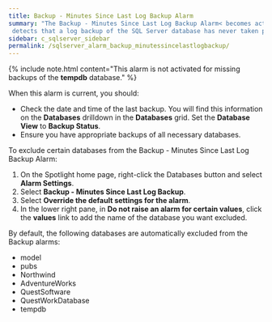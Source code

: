 ```yaml
---
title: ﻿Backup - Minutes Since Last Log Backup Alarm
summary: "The Backup - Minutes Since Last Log Backup Alarm< becomes active when Spotlight
 detects that a log backup of the SQL Server database has never taken place or has not taken place in the last 120 minutes. Log backups are useful in keeping transaction logs in reasonable size."
sidebar: c_sqlserver_sidebar
permalink: /sqlserver_alarm_backup_minutessincelastlogbackup/
---
```






{% include note.html content="This alarm is not activated for missing backups of the **tempdb** database." %}

When this alarm is current, you should:

* Check the date and time of the last backup. You will find this information on the **Databases** drilldown
	in the **Databases** grid. Set the **Database View** to **Backup Status**.
* Ensure you have appropriate backups of all necessary databases.


To exclude certain databases from the Backup - Minutes Since Last Log Backup Alarm:

1.  On the Spotlight home page, right-click the Databases button and select **Alarm Settings**.
2.  Select **Backup - Minutes Since Last Log Backup**.
3.  Select **Override the default settings for the alarm**.
4.  In the lower right pane, in **Do not raise an alarm for certain values**, click the **values** link to add the name of the database you want excluded.

By default, the following databases are automatically excluded from the Backup alarms:

*  model
*  pubs
*  Northwind
*  AdventureWorks
*  QuestSoftware
*  QuestWorkDatabase
*  tempdb
